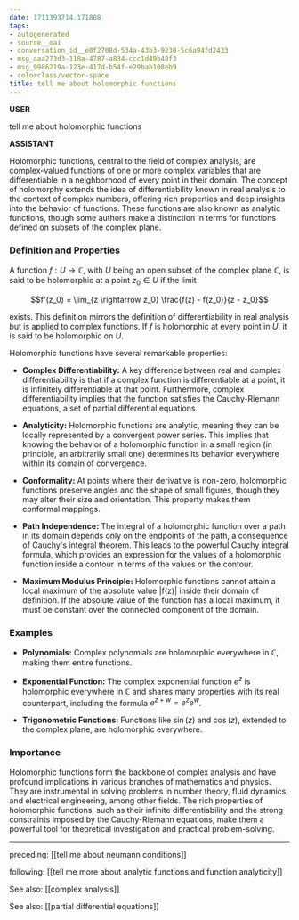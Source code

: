 ```yaml
---
date: 1711393714.171808
tags:
- autogenerated
- source__oai
- conversation_id__e0f2708d-534a-43b3-9230-5c6a94fd2433
- msg_aaa273d3-118a-4787-a834-ccc1d49b48f3
- msg_9986219a-123e-417d-b54f-e29bab108eb9
- colorclass/vector-space
title: tell me about holomorphic functions
---
```


**USER**

tell me about holomorphic functions


**ASSISTANT**

Holomorphic functions, central to the field of complex analysis, are complex-valued functions of one or more complex variables that are differentiable in a neighborhood of every point in their domain. The concept of holomorphy extends the idea of differentiability known in real analysis to the context of complex numbers, offering rich properties and deep insights into the behavior of functions. These functions are also known as analytic functions, though some authors make a distinction in terms for functions defined on subsets of the complex plane.

### Definition and Properties

A function $f: U \rightarrow \mathbb{C}$, with $U$ being an open subset of the complex plane $\mathbb{C}$, is said to be holomorphic at a point $z_0 \in U$ if the limit

$$f'(z_0) = \lim_{z \rightarrow z_0} \frac{f(z) - f(z_0)}{z - z_0}$$

exists. This definition mirrors the definition of differentiability in real analysis but is applied to complex functions. If $f$ is holomorphic at every point in $U$, it is said to be holomorphic on $U$.

Holomorphic functions have several remarkable properties:

- **Complex Differentiability:** A key difference between real and complex differentiability is that if a complex function is differentiable at a point, it is infinitely differentiable at that point. Furthermore, complex differentiability implies that the function satisfies the Cauchy-Riemann equations, a set of partial differential equations.

- **Analyticity:** Holomorphic functions are analytic, meaning they can be locally represented by a convergent power series. This implies that knowing the behavior of a holomorphic function in a small region (in principle, an arbitrarily small one) determines its behavior everywhere within its domain of convergence.

- **Conformality:** At points where their derivative is non-zero, holomorphic functions preserve angles and the shape of small figures, though they may alter their size and orientation. This property makes them conformal mappings.

- **Path Independence:** The integral of a holomorphic function over a path in its domain depends only on the endpoints of the path, a consequence of Cauchy's integral theorem. This leads to the powerful Cauchy integral formula, which provides an expression for the values of a holomorphic function inside a contour in terms of the values on the contour.

- **Maximum Modulus Principle:** Holomorphic functions cannot attain a local maximum of the absolute value |f(z)| inside their domain of definition. If the absolute value of the function has a local maximum, it must be constant over the connected component of the domain.

### Examples

- **Polynomials:** Complex polynomials are holomorphic everywhere in $\mathbb{C}$, making them entire functions.
  
- **Exponential Function:** The complex exponential function $e^z$ is holomorphic everywhere in $\mathbb{C}$ and shares many properties with its real counterpart, including the formula $e^{z+w} = e^z e^w$.

- **Trigonometric Functions:** Functions like $\sin(z)$ and $\cos(z)$, extended to the complex plane, are holomorphic everywhere.

### Importance

Holomorphic functions form the backbone of complex analysis and have profound implications in various branches of mathematics and physics. They are instrumental in solving problems in number theory, fluid dynamics, and electrical engineering, among other fields. The rich properties of holomorphic functions, such as their infinite differentiability and the strong constraints imposed by the Cauchy-Riemann equations, make them a powerful tool for theoretical investigation and practical problem-solving.


---

preceding: [[tell me about neumann conditions]]  


following: [[tell me more about analytic functions and function analyticity]]

See also: [[complex analysis]]


See also: [[partial differential equations]]